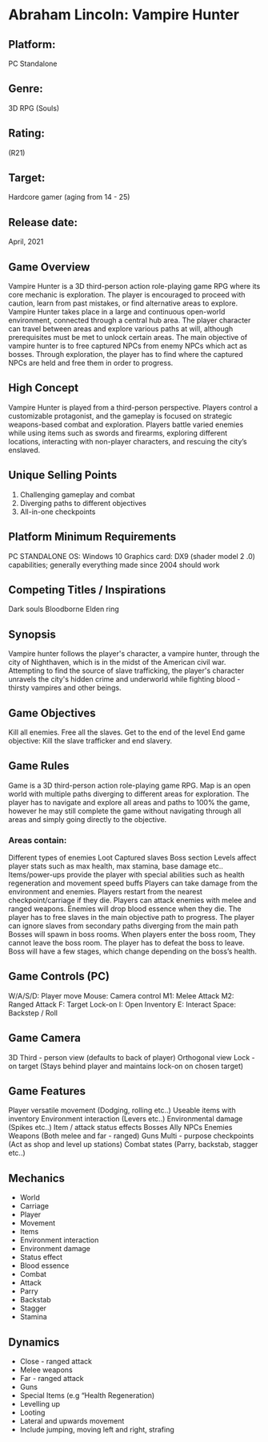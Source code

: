# Abraham Lincoln: Vampire Hunter

## Platform: 
PC Standalone

## Genre: 
3D RPG (Souls)

## Rating: 
(R21)

## Target: 
Hardcore gamer (aging from 14 - 25)

## Release date: 
April, 2021

## Game Overview
Vampire Hunter is a 3D third-person action role-playing game RPG where its core mechanic is exploration. The player is encouraged to proceed with caution, learn from past mistakes, or find alternative areas to explore. Vampire Hunter takes place in a large and continuous open-world environment, connected through a central hub area. The player character can travel between areas and explore various paths at will, although prerequisites must be met to unlock certain areas. The main objective of vampire hunter is to free captured NPCs from enemy NPCs which act as bosses. Through exploration, the player has to find where the captured NPCs are held and free them in order to progress.

## High Concept
Vampire Hunter is played from a third-person perspective. Players control a customizable protagonist, and the gameplay is focused on strategic weapons-based combat and exploration. Players battle varied enemies while using items such as swords and firearms, exploring different locations, interacting with non-player characters, and rescuing the city’s enslaved. 

## Unique Selling Points
1. Challenging gameplay and combat
2. Diverging paths to different objectives
3. All-in-one checkpoints

## Platform Minimum Requirements
PC STANDALONE
OS: Windows 10
Graphics card: DX9 (shader model 2 .0) capabilities; generally everything made since 2004 should work

## Competing Titles / Inspirations
Dark souls
Bloodborne
Elden ring

## Synopsis
Vampire hunter follows the player's character, a vampire hunter, through the city of Nighthaven, which is in the midst of the American civil war. Attempting to find the source of slave trafficking, the player's character unravels the city's hidden crime and underworld while fighting blood - thirsty vampires and other beings.

## Game Objectives
Kill all enemies.
Free all the slaves.
Get to the end of the level
End game objective: Kill the slave trafficker and end slavery.

## Game Rules
Game is a 3D third-person action role-playing game RPG. Map is an open world with multiple paths diverging to different areas for exploration. The player has to navigate and explore all areas and paths to 100% the game, however he may still complete the game without navigating through all areas and simply going directly to the objective.

### Areas contain:
Different types of enemies
Loot
Captured slaves
Boss section
Levels affect player stats such as max health, max stamina, base damage etc..
Items/power-ups provide the player with special abilities such as health regeneration and movement speed buffs
Players can take damage from the environment and enemies. 
Players restart from the nearest checkpoint/carriage if they die.
Players can attack enemies with melee and ranged weapons.
Enemies will drop blood essence when they die.
The player has to free slaves in the main objective path to progress.
The player can ignore slaves from secondary paths diverging from the main path
Bosses will spawn in boss rooms. When players enter the boss room, They cannot leave the boss room. The player has to defeat the boss to leave. Boss will have a few stages, which change depending on the boss’s health.

## Game Controls (PC)
W/A/S/D: Player move
Mouse: Camera control
M1: Melee Attack
M2: Ranged Attack
F: Target Lock-on
I: Open Inventory
E: Interact
Space: Backstep / Roll

## Game Camera
3D Third - person view (defaults to back of player)
Orthogonal view
Lock - on target (Stays behind player and maintains lock-on on chosen target)

## Game Features
Player versatile movement (Dodging, rolling etc..)
Useable items with inventory
Environment interaction (Levers etc..)
Environmental damage (Spikes etc..)
Item / attack status effects
Bosses
Ally NPCs
Enemies
Weapons (Both melee and far - ranged)
Guns
Multi - purpose checkpoints (Act as shop and level up stations)
Combat states (Parry, backstab, stagger etc..)

## Mechanics
- World
- Carriage
- Player
- Movement
- Items
- Environment interaction
- Environment damage
- Status effect
- Blood essence
- Combat
- Attack
- Parry
- Backstab
- Stagger
- Stamina

## Dynamics
- Close - ranged attack
- Melee weapons
- Far - ranged attack
- Guns
- Special Items (e.g “Health Regeneration)
- Levelling up
- Looting
- Lateral and upwards movement
- Include jumping, moving left and right, strafing

